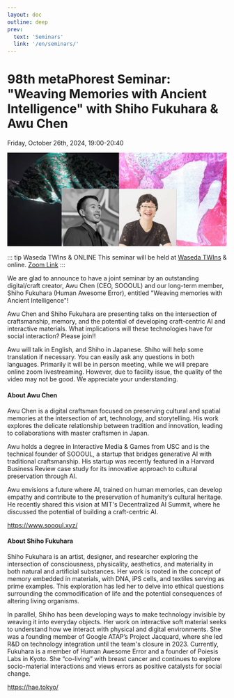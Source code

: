 ```yaml
---
layout: doc
outline: deep
prev:
  text: 'Seminars'
  link: '/en/seminars/'
---
```


# 98th metaPhorest Seminar: "Weaving Memories with Ancient Intelligence" with Shiho Fukuhara & Awu Chen

Friday, October 26th, 2024, 19:00-20:40

![](/public/seminars/098/098.jpg)

::: tip Waseda TWIns & ONLINE
This seminar will be held at [Waseda TWIns](https://maps.app.goo.gl/TQFHLpybiuomuG448) & online. [Zoom Link](https://zoom.metaphorest.org)
:::


We are glad to announce to have a joint seminar by an outstanding digital/craft creator, Awu Chen (CEO, SOOOUL) and our long-term member, Shiho Fukuhara (Human Awesome Error), entitled "Weaving memories with Ancient Intelligence"!

Awu Chen and Shiho Fukuhara are presenting talks on the intersection of craftsmanship, memory, and the potential of developing craft-centric AI and interactive materials. What implications will these technologies have for social interaction? Please join!!

Awu will talk in English, and Shiho in Japanese. Shiho will help some translation if necessary. You can easily ask any questions in both languages. Primarily it will be in person meeting, while we will prepare online zoom livestreaming. However, due to facility issue, the quality of the video may not be good. We appreciate your understanding.


#### About Awu Chen

Awu Chen is a digital craftsman focused on preserving cultural and spatial memories at the intersection of art, technology, and storytelling. His work explores the delicate relationship between tradition and innovation, leading to collaborations with master craftsmen in Japan.

Awu holds a degree in Interactive Media & Games from USC and is the technical founder of SOOOUL, a startup that bridges generative AI with traditional craftsmanship. His startup was recently featured in a Harvard Business Review case study for its innovative approach to cultural preservation through AI.

Awu envisions a future where AI, trained on human memories, can develop empathy and contribute to the preservation of humanity’s cultural heritage. He recently shared this vision at MIT's Decentralized AI Summit, where he discussed the potential of building a craft-centric AI.

https://www.soooul.xyz/

#### About Shiho Fukuhara

Shiho Fukuhara is an artist, designer, and researcher exploring the intersection of consciousness, physicality, aesthetics, and materiality in both natural and artificial substances. Her work is rooted in the concept of memory embedded in materials, with DNA, iPS cells, and textiles serving as prime examples. This exploration has led her to delve into ethical questions surrounding the commodification of life and the potential consequences of altering living organisms.

In parallel, Shiho has been developing ways to make technology invisible by weaving it into everyday objects. Her work on interactive soft material seeks to understand how we interact with physical and digital environments. She was a founding member of Google ATAP’s Project Jacquard, where she led R&D on technology integration until the team's closure in 2023.
Currently, Fukuhara is a member of Human Awesome Error and a founder of Poiesis Labs in Kyoto. She “co-living” with breast cancer and continues to explore socio-material interactions and views errors as positive catalysts for social change.

https://hae.tokyo/
